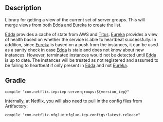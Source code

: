 
## Description

Library for getting a view of the current set of server groups. This will merge views
from both [Edda] and [Eureka] to create the list.

[Edda] provides a cache of state from AWS and [Titus]. [Eureka] provides a view of
health based on whether the service is able to heartbeat successfully. In addition,
since [Eureka] is based on a push from the instances, it can be used as a sanity
check in case [Edda] is stale and does not know about new instances. However,
terminated instances would not be detected until [Edda] is up to date. The instances
will be treated as not registered and assumed to be failing to heartbeat if only
present in [Edda] and not [Eureka].

[Edda]: https://github.com/Netflix/edda
[Eureka]: https://github.com/Netflix/eureka
[Titus]: https://github.com/Netflix/titus

## Gradle

```
compile "com.netflix.iep:iep-servergroups:${version_iep}"
```

Internally, at Netflix, you will also need to pull in the config files from Artifactory:

```
compile "com.netflix.nfglue:nfglue-iep-configs:latest.release"
```

